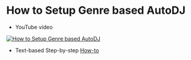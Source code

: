 # How to Setup Genre based AutoDJ 
* YouTube video

[![How to Setup Genre based AutoDJ](http://img.youtube.com/vi/XNVIDnczrOk/0.jpg)](https://www.youtube-nocookie.com/embed/XNVIDnczrOk "How to Setup Genre based AutoDJ")

* Text-based Step-by-step [How-to](../../howtos/genre-autodj)

